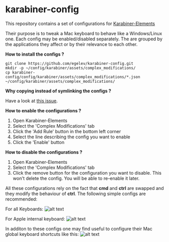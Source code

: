 # karabiner-config

This repository contains a set of configurations for [Karabiner-Elements](https://pqrs.org/osx/karabiner/)

Their purpose is to tweak a Mac keyboard to behave like a Windows/Linux one. Each config may be enabled/disabled separately. The are grouped by the applications they affect or by their relevance to each other.

**How to install the configs ?**
```
git clone https://github.com/egelev/karabiner-config.git
mkdir -p ~/config/karabiner/assets/complex_modifications/
cp karabiner-config/config/karabiner/assets/complex_modifications/*.json ~/config/karabiner/assets/complex_modifications/
```

**Why copying instead of symlinking the configs ?**

Have a look at [this issue](https://github.com/tekezo/Karabiner-Elements/issues/597).

**How to enable the configurations ?**

1. Open Karabiner-Elements
2. Select the 'Complex Modifications' tab
3. Click the 'Add Rule' button in the bottom left corner
4. Select the line describing the config you want to enable
5. Click the 'Enable' button

**How to disable the configurations ?**
1. Open Karabiner-Elements
2. Select the 'Complex Modifications' tab
3. Click the remove button for the configuration you want to disable. This won't delete the config. You will be able to re-enable it later.


All these configurations rely on the fact that **cmd** and **ctrl** are swapped and they modify the behaviour of **ctrl**.
The following simple configs are recommended:

For all Keyboards:
![alt text](https://i.ibb.co/sPbhy91/Screenshot-2019-09-30-at-15-47-36.png "Right command to option")

For Apple internal keyboard:
![alt text](https://i.ibb.co/PrDSnTV/Screenshot-2019-09-30-at-16-00-11.png "Modifier keys")


In additon to these configs one may find useful to configure their Mac global keyboard shortcuts like this:
![alt text](https://i.ibb.co/qjZsc4X/Screenshot-2019-09-30-at-15-58-16.png "Mac keyboard shortucs")
